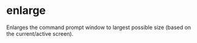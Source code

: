enlarge
=======

Enlarges the command prompt window to largest possible size (based on the current/active screen).